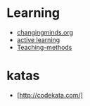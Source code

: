 # Learning
+ [changingminds.org](http://changingminds.org/explanations/learning/learning.htm)
+ [active learning](http://changingminds.org/explanations/learning/active_learning.htm)
+ [Teaching-methods](https://education.cu-portland.edu/blog/classroom-resources/5-types-of-classroom-teaching-styles/)

# katas
+ [http://codekata.com/]

